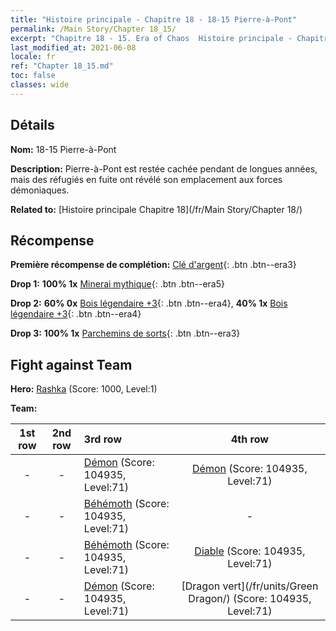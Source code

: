 ```yaml
---
title: "Histoire principale - Chapitre 18 - 18-15 Pierre-à-Pont"
permalink: /Main Story/Chapter 18_15/
excerpt: "Chapitre 18 - 15. Era of Chaos  Histoire principale - Chapitre 18_15. 18-15 Pierre-à-Pont"
last_modified_at: 2021-06-08
locale: fr
ref: "Chapter 18_15.md"
toc: false
classes: wide
---
```


## Détails

 **Nom:** 18-15 Pierre-à-Pont

 **Description:** Pierre-à-Pont est restée cachée pendant de longues années, mais des réfugiés en fuite ont révélé son emplacement aux forces démoniaques.

 **Related to:** [Histoire principale Chapitre 18](/fr/Main Story/Chapter 18/)

## Récompense

 **Première récompense de complétion:** [Clé d'argent](/ItemsFR/con_693/){: .btn .btn--era3}

 **Drop 1:** **100% 1x** [Minerai mythique](/ItemsFR/mat_61/){: .btn .btn--era5}

 **Drop 2:** **60% 0x** [Bois légendaire +3](/ItemsFR/mat_55/){: .btn .btn--era4}, **40% 1x** [Bois légendaire +3](/ItemsFR/mat_55/){: .btn .btn--era4}

 **Drop 3:** **100% 1x** [Parchemins de sorts](/ItemsFR/con_694/){: .btn .btn--era3}


## Fight against Team
 **Hero:** [Rashka](/fr/heroes/Rashka/) (Score: 1000, Level:1)

 **Team:**


  | 1st row | 2nd row | 3rd row | 4th row |
  |:----:|:----:|:----|:----:|
  | - | - | [Démon](/fr/units/Demon/) (Score: 104935, Level:71)  | [Démon](/fr/units/Demon/) (Score: 104935, Level:71)  |
  | - | - | [Béhémoth](/fr/units/Behemoth/) (Score: 104935, Level:71)  | - |
  | - | - | [Béhémoth](/fr/units/Behemoth/) (Score: 104935, Level:71)  | [Diable](/fr/units/Devil/) (Score: 104935, Level:71)  |
  | - | - | [Démon](/fr/units/Demon/) (Score: 104935, Level:71)  | [Dragon vert](/fr/units/Green Dragon/) (Score: 104935, Level:71)  |


